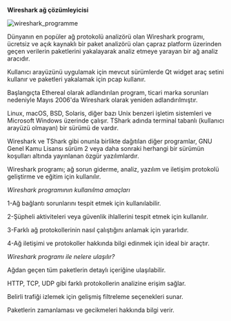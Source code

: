 
**Wireshark ağ çözümleyicisi**

![wireshark_programme](https://github.com/user-attachments/assets/eeada3b0-4c2d-4df8-bc2c-b8b9ccc8cdcc) <br/>

Dünyanın en popüler ağ protokolü analizörü olan Wireshark programı, ücretsiz ve açık kaynaklı bir paket analizörü olan çapraz platform üzerinden geçen verilerin paketlerini yakalayarak analiz etmeye yarayan bir ağ analiz aracıdır.

Kullanıcı arayüzünü uygulamak için mevcut sürümlerde Qt widget araç setini kullanır ve paketleri yakalamak için pcap kullanır.

Başlangıçta Ethereal olarak adlandırılan program, ticari marka sorunları nedeniyle Mayıs 2006'da Wireshark olarak yeniden adlandırılmıştır.

Linux, macOS, BSD, Solaris, diğer bazı Unix benzeri işletim sistemleri ve Microsoft Windows üzerinde çalışır. TShark adında terminal tabanlı (kullanıcı arayüzü olmayan) bir sürümü de vardır.

Wireshark ve TShark gibi onunla birlikte dağıtılan diğer programlar, GNU Genel Kamu Lisansı sürüm 2 veya daha sonraki herhangi bir sürümün koşulları altında yayınlanan özgür yazılımlardır.

Wireshark programı; ağ sorun giderme, analiz, yazılım ve iletişim protokolü geliştirme ve eğitim için kullanılır.

*Wireshark programının kullanılma amaçları*

1-Ağ bağlantı sorunlarını tespit etmek için kullanılabilir.

2-Şüpheli aktiviteleri veya güvenlik ihlallerini tespit etmek için kullanılır.

3-Farklı ağ protokollerinin nasıl çalıştığını anlamak için yararlıdır.

4-Ağ iletişimi ve protokoller hakkında bilgi edinmek için ideal bir araçtır.


*Wireshark programı ile nelere ulaşılır?*

Ağdan geçen tüm paketlerin detaylı içeriğine ulaşılabilir.

HTTP, TCP, UDP gibi farklı protokollerin analizine erişim sağlar.

Belirli trafiği izlemek için gelişmiş filtreleme seçenekleri sunar.

Paketlerin zamanlaması ve gecikmeleri hakkında bilgi verir.
